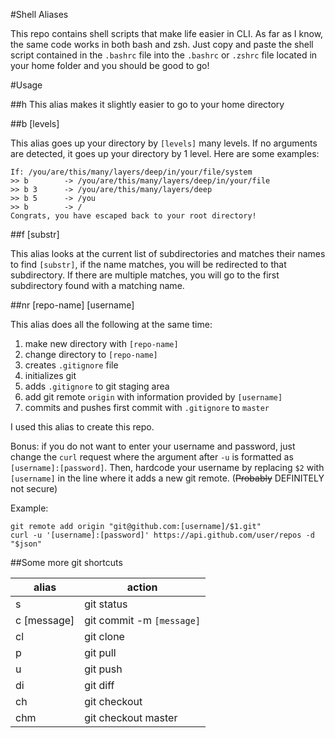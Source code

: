 #Shell Aliases

This repo contains shell scripts that make life easier in CLI. As far as I know, the same code works in both bash and zsh. Just copy and paste the shell script contained in the `.bashrc` file into the `.bashrc` or `.zshrc` file located in your home folder and you should be good to go!

#Usage

##h
This alias makes it slightly easier to go to your home directory

##b [levels]

This alias goes up your directory by `[levels]` many levels. If no arguments are detected, it goes up your directory by 1 level. Here are some examples:

```
If: /you/are/this/many/layers/deep/in/your/file/system
>> b		-> /you/are/this/many/layers/deep/in/your/file
>> b 3		-> /you/are/this/many/layers/deep
>> b 5		-> /you
>> b		-> /
Congrats, you have escaped back to your root directory!
```

##f [substr]

This alias looks at the current list of subdirectories and matches their names to find `[substr]`, if the name matches, you will be redirected to that subdirectory. If there are multiple matches, you will go to the first subdirectory found with a matching name.

##nr [repo-name] [username]

This alias does all the following at the same time:

1. make new directory with `[repo-name]`
2. change directory to `[repo-name]`
3. creates `.gitignore` file
4. initializes git
5. adds `.gitignore` to git staging area
6. add git remote `origin` with information provided by `[username]`
7. commits and pushes first commit with `.gitignore` to `master`

I used this alias to create this repo.

Bonus: if you do not want to enter your username and password, just change the `curl` request where the argument after `-u` is formatted as `[username]:[password]`. Then, hardcode your username by replacing `$2` with `[username]` in the line where it adds a new git remote. (~~Probably~~ DEFINITELY not secure)

Example:

```
git remote add origin "git@github.com:[username]/$1.git"
curl -u '[username]:[password]' https://api.github.com/user/repos -d "$json"
```

##Some more git shortcuts

| alias | action |
|-----|-----|
| s | git status |
| c [message] | git commit -m `[message]` |
| cl | git clone |
| p | git pull |
| u | git push |
| di | git diff |
| ch | git checkout |
| chm | git checkout master |